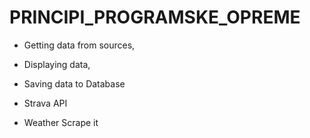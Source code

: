 # PRINCIPI_PROGRAMSKE_OPREME

- Getting data from sources,
- Displaying data,
- Saving data to Database

- Strava API
- Weather Scrape it
